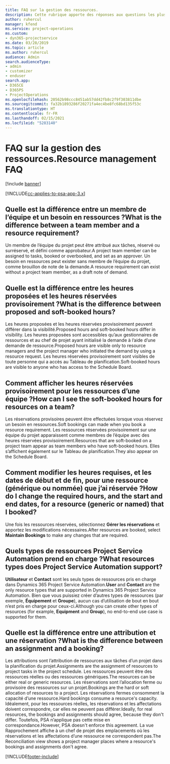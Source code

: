 ```yaml
---
title: FAQ sur la gestion des ressources.
description: Cette rubrique apporte des réponses aux questions les plus fréquemment posées sur la gestion des ressources.
author: ruhercul
manager: kfend
ms.service: project-operations
ms.custom:
- dyn365-projectservice
ms.date: 03/28/2019
ms.topic: article
ms.author: ruhercul
audience: Admin
search.audienceType:
- admin
- customizer
- enduser
search.app:
- D365CE
- D365PS
- ProjectOperations
ms.openlocfilehash: 20562b98ccc8451ab57dd42fb8c2f9f303811dbe
ms.sourcegitcommit: fa32b1893286f20271fa4ec4be8fc68bd135f53c
ms.translationtype: HT
ms.contentlocale: fr-FR
ms.lasthandoff: 02/15/2021
ms.locfileid: "5283140"
---
```

# <a name="resource-management-faq"></a><span data-ttu-id="94483-103">FAQ sur la gestion des ressources.</span><span class="sxs-lookup"><span data-stu-id="94483-103">Resource management FAQ</span></span>

[!include [banner](../includes/psa-now-project-operations.md)]

[!INCLUDE[cc-applies-to-psa-app-3.x](../includes/cc-applies-to-psa-app-3x.md)]

## <a name="what-is-the-difference-between-a-team-member-and-a-resource-requirement"></a><span data-ttu-id="94483-104">Quelle est la différence entre un membre de l’équipe et un besoin en ressources ?</span><span class="sxs-lookup"><span data-stu-id="94483-104">What is the difference between a team member and a resource requirement?</span></span>

<span data-ttu-id="94483-105">Un membre de l’équipe du projet peut être attribué aux tâches, réservé ou surréservé, et défini comme approbateur.</span><span class="sxs-lookup"><span data-stu-id="94483-105">A project team member can be assigned to tasks, booked or overbooked, and set as an approver.</span></span> <span data-ttu-id="94483-106">Un besoin en ressources peut exister sans membre de l’équipe du projet, comme brouillon de note de la demande.</span><span class="sxs-lookup"><span data-stu-id="94483-106">A resource requirement can exist without a project team member, as a draft note of demand.</span></span> 

## <a name="what-is-the-difference-between-proposed-and-soft-booked-hours"></a><span data-ttu-id="94483-107">Quelle est la différence entre les heures proposées et les heures réservées provisoirement ?</span><span class="sxs-lookup"><span data-stu-id="94483-107">What is the difference between proposed and soft-booked hours?</span></span>

<span data-ttu-id="94483-108">Les heures proposées et les heures réservées provisoirement peuvent différer dans la visibilité.</span><span class="sxs-lookup"><span data-stu-id="94483-108">Proposed hours and soft-booked hours differ in visibility.</span></span> <span data-ttu-id="94483-109">Les heures proposées sont accessibles qu’aux gestionnaires de ressources et au chef de projet ayant initialisé la demande à l’aide d’une demande de ressource.</span><span class="sxs-lookup"><span data-stu-id="94483-109">Proposed hours are visible only to resource managers and the project manager who initiated the demand by using a resource request.</span></span> <span data-ttu-id="94483-110">Les heures réservées provisoirement sont visibles de toute personne qui a accès au Tableau de planification.</span><span class="sxs-lookup"><span data-stu-id="94483-110">Soft-booked hours are visible to anyone who has access to the Schedule Board.</span></span>

## <a name="how-can-i-see-the-soft-booked-hours-for-resources-on-a-team"></a><span data-ttu-id="94483-111">Comment afficher les heures réservées provisoirement pour les ressources d’une équipe ?</span><span class="sxs-lookup"><span data-stu-id="94483-111">How can I see the soft-booked hours for resources on a team?</span></span>

<span data-ttu-id="94483-112">Les réservations provisoires peuvent être effectuées lorsque vous réservez un besoin en ressources.</span><span class="sxs-lookup"><span data-stu-id="94483-112">Soft bookings can made when you book a resource requirement.</span></span> <span data-ttu-id="94483-113">Les ressources réservées provisoirement sur une équipe du projet apparaissent comme membres de l’équipe avec des heures réservées provisoirement.</span><span class="sxs-lookup"><span data-stu-id="94483-113">Resources that are soft-booked on a project team appear as team members who have soft-booked hours.</span></span> <span data-ttu-id="94483-114">Elles s’affichent également sur le Tableau de planification.</span><span class="sxs-lookup"><span data-stu-id="94483-114">They also appear on the Schedule Board.</span></span>

## <a name="how-do-i-change-the-required-hours-and-the-start-and-end-dates-for-a-resource-generic-or-named-that-i-booked"></a><span data-ttu-id="94483-115">Comment modifier les heures requises, et les dates de début et de fin, pour une ressource (générique ou nommée) que j’ai réservée ?</span><span class="sxs-lookup"><span data-stu-id="94483-115">How do I change the required hours, and the start and end dates, for a resource (generic or named) that I booked?</span></span>

<span data-ttu-id="94483-116">Une fois les ressources réservées, sélectionnez **Gérer les réservations** et apportez les modifications nécessaires.</span><span class="sxs-lookup"><span data-stu-id="94483-116">After resources are booked, select **Maintain Bookings** to make any changes that are required.</span></span>

## <a name="what-resources-types-does-project-service-automation-support"></a><span data-ttu-id="94483-117">Quels types de ressources Project Service Automation prend en charge ?</span><span class="sxs-lookup"><span data-stu-id="94483-117">What resources types does Project Service Automation support?</span></span>

<span data-ttu-id="94483-118">**Utilisateur** et **Contact** sont les seuls types de ressources pris en charge dans Dynamics 365 Project Service Automation.</span><span class="sxs-lookup"><span data-stu-id="94483-118">**User** and **Contact** are the only resource types that are supported in Dynamics 365 Project Service Automation.</span></span> <span data-ttu-id="94483-119">Bien que vous puissiez créer d’autres types de ressources (par exemple, **Équipement** et **Groupe**), aucun cas d’utilisation de bout en bout n’est pris en charge pour ceux-ci.</span><span class="sxs-lookup"><span data-stu-id="94483-119">Although you can create other types of resources (for example, **Equipment** and **Group**), no end-to-end use case is supported for them.</span></span>

## <a name="what-is-the-difference-between-an-assignment-and-a-booking"></a><span data-ttu-id="94483-120">Quelle est la différence entre une attribution et une réservation ?</span><span class="sxs-lookup"><span data-stu-id="94483-120">What is the difference between an assignment and a booking?</span></span>

<span data-ttu-id="94483-121">Les attributions sont l’attribution de ressources aux tâches d’un projet dans la planification du projet.</span><span class="sxs-lookup"><span data-stu-id="94483-121">Assignments are the assignment of resources to project tasks in the project schedule.</span></span> <span data-ttu-id="94483-122">Les ressources peuvent être des ressources réelles ou des ressources génériques.</span><span class="sxs-lookup"><span data-stu-id="94483-122">The resources can be either real or generic resources.</span></span> <span data-ttu-id="94483-123">Les réservations sont l’allocation ferme ou provisoire des ressources sur un projet.</span><span class="sxs-lookup"><span data-stu-id="94483-123">Bookings are the hard or soft allocation of resources to a project.</span></span> <span data-ttu-id="94483-124">Les réservations fermes consomment la capacité d’une ressource.</span><span class="sxs-lookup"><span data-stu-id="94483-124">Hard bookings consume a resource's capacity.</span></span> <span data-ttu-id="94483-125">Idéalement, pour les ressources réelles, les réservations et les affectations doivent correspondre, car elles ne peuvent pas différer.</span><span class="sxs-lookup"><span data-stu-id="94483-125">Ideally, for real resources, the bookings and assignments should agree, because they don't differ.</span></span> <span data-ttu-id="94483-126">Toutefois, PSA n’applique pas cette mise en correspondance.</span><span class="sxs-lookup"><span data-stu-id="94483-126">However, PSA doesn't enforce this agreement.</span></span> <span data-ttu-id="94483-127">La vue Rapprochement affiche à un chef de projet des emplacements où les réservations et les affectations d’une ressource ne correspondent pas.</span><span class="sxs-lookup"><span data-stu-id="94483-127">The Reconciliation view shows a project manager places where a resource's bookings and assignments don't agree.</span></span>


[!INCLUDE[footer-include](../includes/footer-banner.md)]